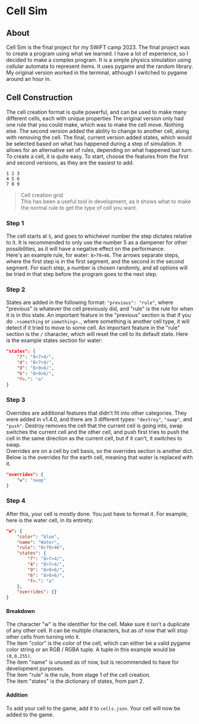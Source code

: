# Cell Sim
## About
Cell Sim is the final project for my SWiFT camp 2023. The final project was to create a program using what we learned. I have a lot of experience, so I decided to make a complex program. It is a simple physics simulation using cellular automata to represent items. It uses pygame and the random library. My original version worked in the terminal, although I switched to pygame around an hour in.
## Cell Construction
The cell creation format is quite powerful, and can be used to make many different cells, each with unique properties The original version only had one rule that you could make, which was to make the cell move. Nothing else. The second version added the ability to change to another cell, along with removing the cell. The final, current version added states, which would be selected based on what has happened during a step of simulation. It allows for an alternative set of rules, depending on what happened last turn.  
To create a cell, it is quite easy. To start, choose the features from the first and second versions, as they are the easiest to add.
```
1 2 3
4 5 6
7 8 9
```
> Cell creation grid  
> This has been a useful tool in development, as it shows what to make the normal rule to get the type of cell you want. 

### Step 1
The cell starts at `5`, and goes to whichever number the step dictates relative to it. It is recommended to only use the number 5 as a dampener for other possibilities, as it will have a negative effect on the performance.  
Here's an example rule, for water: `8>79>46`. The arrows separate steps, where the first step is in the first segment, and the second in the second segment. For each step, a number is chosen randomly, and all options will be tried in that step before the program goes to the next step.
### Step 2
States are added in the following format: `"previous": "rule"`, where "previous" is whatever the cell previously did, and "rule" is the rule for when it is in this state. An important feature in the "previous" section is that if you do `.>something` or `something>.`, where something is another cell type, it will detect if it tried to move to some cell. An important feature in the "rule" section is the `/` character, which will reset the cell to its default state.
Here is the example states section for water: 
```json
"states": {
    "7": "8>7>4/",
    "4": "8>7>4/",
    "9": "8>9>6/",
    "6": "8>9>6/",
    "f>.": "a"
}
```
### Step 3
Overrides are additional features that didn't fit into other categories. They were added in v1.4.0, and there are 3 different types: `"destroy"`, `"swap"`, and `"push"`. Destroy removes the cell that the current cell is going into, swap switches the current cell and the other cell, and push first tries to push the cell in the same direction as the current cell, but if it can't, it switches to swap.  
Overrides are on a cell by cell basis, so the overrides section is another dict. Below is the overrides for the earth cell, meaning that water is replaced with it.
```json
"overrides": {
    "w": "swap"
}
```
### Step 4
After this, your cell is mostly done. You just have to format it. For example, here is the water cell, in its entirety:
```json
"w": {
    "color": "blue",
    "name": "Water",
    "rule": "8>79>46",
    "states": {
        "7": "8>7>4/",
        "4": "8>7>4/",
        "9": "8>9>6/",
        "6": "8>9>6/",
        "f>.": "a"
    },
    "overrides": {}
}
```
#### Breakdown
The character "w" is the identifier for the cell. Make sure it isn't a duplicate of any other cell. It can be multiple characters, but as of now that will stop other cells from turning into it.  
The item "color" is the color of the cell, which can either be a valid pygame color string or an RGB / RGBA tuple. A tuple in this example would be `(0,0,255)`.  
The item "name" is unused as of now, but is recommended to have for development purposes.  
The item "rule" is the rule, from stage 1 of the cell creation.  
The item "states" is the dictionary of states, from part 2.  
#### Addition
To add your cell to the game, add it to `cells.json`. Your cell will now be added to the game.
